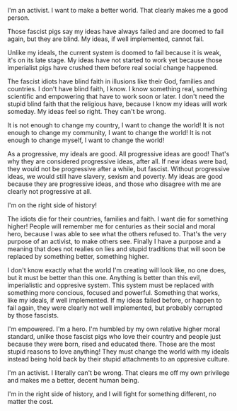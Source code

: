 I'm an activist. I want to make a better world. That clearly makes me a good person.

Those fascist pigs say my ideas have always failed and are doomed to fail again, but they are blind. My ideas, if well implemented, cannot fail.

Unlike my ideals, the current system is doomed to fail because it is weak, it's on its late stage. My ideas have not started to work yet because those imperialist pigs have crushed them before real social change happened.

The fascist idiots have blind faith in illusions like their God, families and countries. I don't have blind faith, I know. I know something real, something scientific and empowering that have to work soon or later. I don't need the stupid blind faith that the religious have, because I know my ideas will work someday. My ideas feel so right. They can't be wrong.

It is not enough to change my country, I want to change the world!
It is not enough to change my community, I want to change the world!
It is not enough to change myself, I want to change the world!

As a progressive, my ideals are good. All progressive ideas are good! That's why they are considered progressive ideas, after all. If new ideas were bad, they would not be progressive after a while, but fascist. Without progressive ideas, we would still have slavery, sexism and poverty. My ideas are good because they are progressive ideas, and those who disagree with me are clearly not progressive at all.

I'm on the right side of history!

The idiots die for their countries, families and faith. I want die for something higher! People will remember me for centuries as their social and moral hero, because I was able to see what the others refused to. That's the very purpose of an activist, to make others see. Finally I have a purpose and a meaning that does not realies on lies and stupid traditions that will soon be replaced by something better, something higher. 

I don't know exactly what the world I'm creating will look like, no one does, but it must be better than this one. Anything is better than this evil, imperialistic and oppresive system. This system must be replaced with something more concious, focused and powerful. Something that works, like my ideals, if well implemented. If my ideas failed before, or happen to fail again, they were clearly not well implemented, but probably corrupted by those fascists.

I'm empowered. I'm a hero. I'm humbled by my own relative higher moral standard, unlike those fascist pigs who love their country and people just because they were born, rised and educated there. Those are the most stupid reasons to love anything! They must change the world with my ideals instead being hold back by their stupid attachments to an oppresive culture.

I'm an activist. I literally can't be wrong. That clears me off my own privilege and makes me a better, decent human being.

I'm in the right side of history, and I will fight for something different, no matter the cost.
